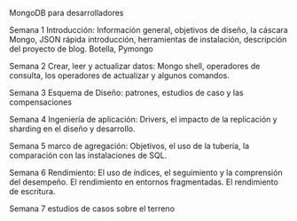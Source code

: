 
MongoDB para desarrolladores

Semana 1 Introducción: Información general, objetivos de diseño, la cáscara Mongo, JSON rápida introducción, herramientas de instalación, descripción del proyecto de blog. Botella, Pymongo

Semana 2 Crear, leer y actualizar datos: Mongo shell, operadores de consulta, los operadores de actualizar y algunos comandos.

Semana 3 Esquema de Diseño: patrones, estudios de caso y las compensaciones

Semana 4 Ingeniería de aplicación: Drivers, el impacto de la replicación y sharding en el diseño y desarrollo.

Semana 5 marco de agregación: Objetivos, el uso de la tubería, la comparación con las instalaciones de SQL.

Semana 6 Rendimiento: El uso de índices, el seguimiento y la comprensión del desempeño. El rendimiento en entornos fragmentadas. El rendimiento de escritura.

Semana 7 estudios de casos sobre el terreno

